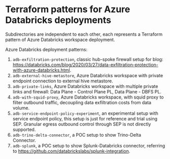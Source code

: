 # Terraform patterns for Azure Databricks deployments

Subdirectories are independent to each other, each represents a Terraform pattern of Azure Databricks workspace deployment.

Azure Databricks deployment patterns:
1. `adb-exfiltration-protection`, classic hub-spoke firewall setup for blog: https://databricks.com/blog/2020/03/27/data-exfiltration-protection-with-azure-databricks.html.
2. `adb-external-hive-metastore`, Azure Databricks workspace with private endpoint connection to external hive metastore.
3. `adb-private-links`, Azure Databricks workspace with multiple private links and firewall: Data Plane - Control Plane PL, Data Plane - DBFS PL.
4. `adb-with-squid-proxy`, Azure Databricks workspace, with squid proxy to filter outbound traffic, decoupling data exfiltration costs from data volume.
5. `adb-service-endpoint-policy-experiment`, an experimental setup with service endpoint policy, this setup is just for reference and trial using SEP. Granular egress outbound control through SEP is not directly supported.
6. `adb-trino-delta-connector`, a POC setup to show Trino-Delta Connector. 
7. `adb-splunk`, a POC setup to show Splunk-Databricks connector, referring to https://github.com/databrickslabs/splunk-integration.